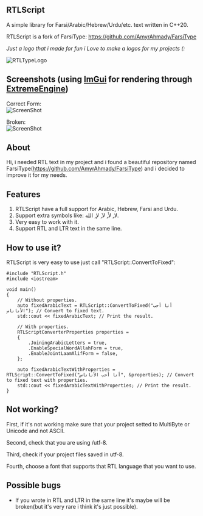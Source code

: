 ## RTLScript
A simple library for Farsi/Arabic/Hebrew/Urdu/etc. text written in C++20.

RTLScript is a fork of FarsiType: https://github.com/AmyrAhmady/FarsiType

*Just a logo that i made for fun i Love to make a logos for my projects (:*

![RTLTypeLogo](https://github.com/oscar7070/RTLType/assets/56559647/1d01306a-8669-4920-98d4-6554cf16e600)

## Screenshots (using [ImGui](https://github.com/ocornut/imgui) for rendering through [ExtremeEngine](https://github.com/oscar7070/ExtremeEngine))
Correct Form:  
![ScreenShot](https://github.com/oscar7070/RTLScript/blob/master/screenshots/Fixed.png)
  
Broken:   
![ScreenShot](https://github.com/oscar7070/RTLScript/blob/master/screenshots/Broken.png)

## About
Hi, i needed RTL text in my project and i found a beautiful repository named FarsiType(https://github.com/AmyrAhmady/FarsiType) and i decided to improve it for my needs.

## Features
1. RTLScript have a full support for Arabic, Hebrew, Farsi and Urdu.
2. Support extra symbols like: لا, لأ, لآ, لإ, الله.
2. Very easy to work with it.
3. Support RTL and LTR text in the same line.

## How to use it?
RTLScript is very easy to use just call "RTLScript::ConvertToFixed":
```
#include "RTLScript.h"
#include <iostream>

void main()
{
    // Without properties.
    auto fixedArabicText = RTLScript::ConvertToFixed("أنا أحب الأناناس"); // Convert to fixed text.
    std::cout << fixedArabicText; // Print the result.

    // With properties.
    RTLScriptConverterProperties properties =
    {
        .JoiningArabicLetters = true,
        .EnableSpecialWordAllahForm = true,
        .EnableJointLaamAlifForm = false,
    };

    auto fixedArabicTextWithProperties = RTLScript::ConvertToFixed("أنا أحب الأناناس", &properties); // Convert to fixed text with properties.
    std::cout << fixedArabicTextWithProperties; // Print the result.
}
```

## Not working?
First, if it's not working make sure that your project setted to MultiByte or Unicode and not ASCII.

Second, check that you are using /utf-8.

Third, check if your project files saved in utf-8.

Fourth, choose a font that supports that RTL language that you want to use.

## Possible bugs
- If you wrote in RTL and LTR in the same line it's maybe will be broken(but it's very rare i think it's just possible).
